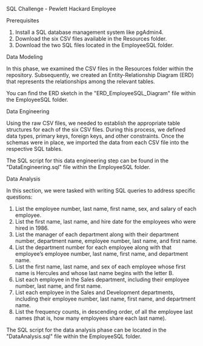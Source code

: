 SQL Challenge - Pewlett Hackard Employee

Prerequisites

1. Install a SQL database management system like pgAdmin4.
2. Download the six CSV files available in the Resources folder.
3. Download the two SQL files located in the EmployeeSQL folder.

Data Modeling

In this phase, we examined the CSV files in the Resources folder within the repository. Subsequently, we created an Entity-Relationship Diagram (ERD) that represents the relationships among the relevant tables.

You can find the ERD sketch in the "ERD_EmployeeSQL_Diagram" file within the EmployeeSQL folder.

Data Engineering

Using the raw CSV files, we needed to establish the appropriate table structures for each of the six CSV files. During this process, we defined data types, primary keys, foreign keys, and other constraints. Once the schemas were in place, we imported the data from each CSV file into the respective SQL tables.

The SQL script for this data engineering step can be found in the "DataEngineering.sql" file within the EmployeeSQL folder.

Data Analysis

In this section, we were tasked with writing SQL queries to address specific questions:

1. List the employee number, last name, first name, sex, and salary of each employee.
2. List the first name, last name, and hire date for the employees who were hired in 1986.
3. List the manager of each department along with their department number, department name, employee number, last name, and first name.
4. List the department number for each employee along with that employee’s employee number, last name, first name, and department name.
5. List the first name, last name, and sex of each employee whose first name is Hercules and whose last name begins with the letter B.
6. List each employee in the Sales department, including their employee number, last name, and first name.
7. List each employee in the Sales and Development departments, including their employee number, last name, first name, and department name.
8. List the frequency counts, in descending order, of all the employee last names (that is, how many employees share each last name).
   
The SQL script for the data analysis phase can be located in the "DataAnalysis.sql" file within the EmployeeSQL folder.
